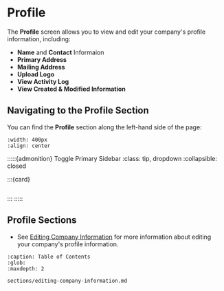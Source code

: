 
# Profile

The **Profile** screen allows you to view and edit your company's profile information, including:

- **Name** and **Contact** Informaion 
- **Primary Address** 
- **Mailing Address**
- **Upload Logo** 
- **View Activity Log** 
- **View Created & Modified Information** 


## Navigating to the Profile Section


You can find the **Profile** section along the left-hand side of the page:


```{lazyfigure} ../_static/solo_app/Profile/profile-location.webp
:width: 400px
:align: center
```

:::::{admonition} Toggle Primary Sidebar
:class: tip, dropdown
:collapsible: closed

:::{card}


```{include} ../QuickTips/TogglePrimarySidebar.md
```

:::
:::::

## Profile Sections


- See [Editing Company Information](sections/editing-company-information.md) for more information about editing your company's profile information.


```{toctree}
:caption: Table of Contents 
:glob:
:maxdepth: 2

sections/editing-company-information.md
```